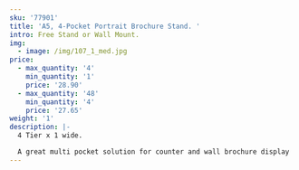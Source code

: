 ```yaml
---
sku: '77901'
title: 'A5, 4-Pocket Portrait Brochure Stand. '
intro: Free Stand or Wall Mount.
img:
  - image: /img/107_1_med.jpg
price:
  - max_quantity: '4'
    min_quantity: '1'
    price: '28.90'
  - max_quantity: '48'
    min_quantity: '4'
    price: '27.65'
weight: '1'
description: |-
  4 Tier x 1 wide.

  A great multi pocket solution for counter and wall brochure display
---
```


